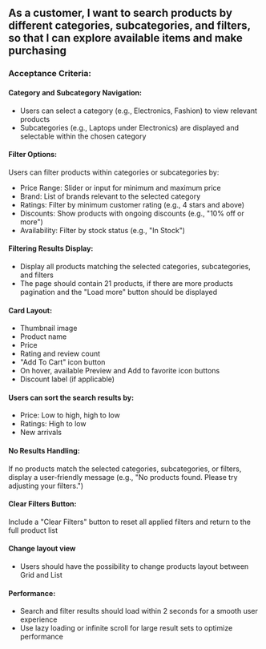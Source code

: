 ## As a customer, I want to search products by different categories, subcategories, and filters, so that I can explore available items and make purchasing

### Acceptance Criteria:

#### Category and Subcategory Navigation:

- Users can select a category (e.g., Electronics, Fashion) to view relevant products
- Subcategories (e.g., Laptops under Electronics) are displayed and selectable within the chosen category

#### Filter Options:

Users can filter products within categories or subcategories by:

- Price Range: Slider or input for minimum and maximum price
- Brand: List of brands relevant to the selected category
- Ratings: Filter by minimum customer rating (e.g., 4 stars and above)
- Discounts: Show products with ongoing discounts (e.g., "10% off or more")
- Availability: Filter by stock status (e.g., "In Stock")

#### Filtering Results Display:

- Display all products matching the selected categories, subcategories, and filters
- The page should contain 21 products, if there are more products pagination and the "Load more" button should be displayed

#### Card Layout:

- Thumbnail image
- Product name
- Price
- Rating and review count
- "Add To Cart" icon button
- On hover, available Preview and Add to favorite icon buttons
- Discount label (if applicable)

#### Users can sort the search results by:

- Price: Low to high, high to low
- Ratings: High to low
- New arrivals

#### No Results Handling:

If no products match the selected categories, subcategories, or filters, display a user-friendly message (e.g., "No products found. Please try adjusting your filters.")

#### Clear Filters Button:

Include a "Clear Filters" button to reset all applied filters and return to the full product list

#### Change layout view

- Users should have the possibility to change products layout between Grid and List

#### Performance:

- Search and filter results should load within 2 seconds for a smooth user experience
- Use lazy loading or infinite scroll for large result sets to optimize performance
